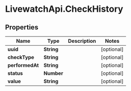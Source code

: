 # LivewatchApi.CheckHistory

## Properties

Name | Type | Description | Notes
------------ | ------------- | ------------- | -------------
**uuid** | **String** |  | [optional] 
**checkType** | **String** |  | [optional] 
**performedAt** | **String** |  | [optional] 
**status** | **Number** |  | [optional] 
**value** | **String** |  | [optional] 


